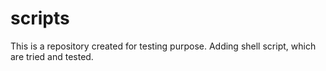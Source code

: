 # scripts
This is a repository created for testing purpose.
Adding shell script, which are tried and tested.
